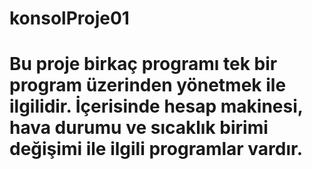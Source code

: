 # konsolProje01
<h1>Bu proje birkaç programı tek bir program üzerinden yönetmek ile ilgilidir. İçerisinde hesap makinesi, hava durumu ve sıcaklık birimi değişimi ile ilgili programlar vardır.</h1>
